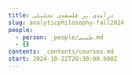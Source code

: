 ```yaml
---
title: درآمدی بر فلسفه‌ی تحلیلی
slug: analyticphilosophy-fall2024
people:
  - person: _people/طیبی.md
  - {}
contents: _contents/courses.md
start: 2024-10-22T20:30:00.000Z
---
```



